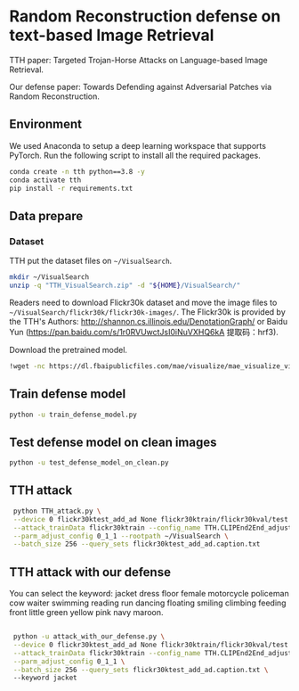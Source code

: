 # Random Reconstruction defense on text-based Image Retrieval

TTH paper: Targeted Trojan-Horse Attacks on Language-based Image Retrieval.

Our defense paper: Towards Defending against Adversarial Patches via Random Reconstruction.

## Environment

We used Anaconda to setup a deep learning workspace that supports PyTorch. Run the following script to install all the required packages.

```sh
conda create -n tth python==3.8 -y
conda activate tth
pip install -r requirements.txt
```



## Data prepare

### Dataset

TTH put the dataset files on `~/VisualSearch`.

```sh
mkdir ~/VisualSearch
unzip -q "TTH_VisualSearch.zip" -d "${HOME}/VisualSearch/"
```

Readers need to download Flickr30k dataset and move the image files to `~/VisualSearch/flickr30k/flickr30k-images/`. The Flickr30k is provided by the TTH's Authors: http://shannon.cs.illinois.edu/DenotationGraph/ or Baidu Yun (https://pan.baidu.com/s/1r0RVUwctJsI0iNuVXHQ6kA  提取码：hrf3).

Download the pretrained model. 

```sh
!wget -nc https://dl.fbaipublicfiles.com/mae/visualize/mae_visualize_vit_large_ganloss.pth
```



## Train defense model
```sh
python -u train_defense_model.py
```



## Test defense model on clean images
```sh
python -u test_defense_model_on_clean.py
```





## TTH attack


```sh
 python TTH_attack.py \
 --device 0 flickr30ktest_add_ad None flickr30ktrain/flickr30kval/test \
 --attack_trainData flickr30ktrain --config_name TTH.CLIPEnd2End_adjust \
 --parm_adjust_config 0_1_1 --rootpath ~/VisualSearch \
 --batch_size 256 --query_sets flickr30ktest_add_ad.caption.txt
```

## TTH attack with our defense

You can select the keyword: jacket dress floor female motorcycle policeman cow waiter swimming reading run dancing floating smiling climbing feeding front little green yellow pink navy maroon.

```sh

 python -u attack_with_our_defense.py \
 --device 0 flickr30ktest_add_ad None flickr30ktrain/flickr30kval/test \
 --attack_trainData flickr30ktrain --config_name TTH.CLIPEnd2End_adjust \
 --parm_adjust_config 0_1_1 \
 --batch_size 256 --query_sets flickr30ktest_add_ad.caption.txt \ 
 --keyword jacket
```






